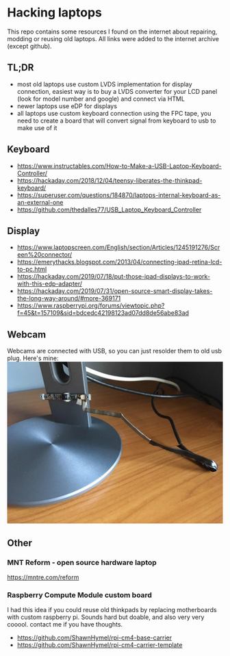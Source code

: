 # Hacking laptops

This repo contains some resources I found on the internet about repairing, modding or reusing old laptops. All links were added to the internet archive (except github).

## TL;DR

- most old laptops use custom LVDS implementation for display connection, easiest way is to buy a LVDS converter for your LCD panel (look for model number and google) and connect via HTML
- newer laptops use eDP for displays
- all laptops use custom keyboard connection using the FPC tape, you need to create a board that will convert signal from keyboard to usb to make use of it

## Keyboard

- https://www.instructables.com/How-to-Make-a-USB-Laptop-Keyboard-Controller/
- https://hackaday.com/2018/12/04/teensy-liberates-the-thinkpad-keyboard/
- https://superuser.com/questions/184870/laptops-internal-keyboard-as-an-external-one
- https://github.com/thedalles77/USB_Laptop_Keyboard_Controller

## Display

- https://www.laptopscreen.com/English/section/Articles/1245191276/Screen%20connector/
- https://emerythacks.blogspot.com/2013/04/connecting-ipad-retina-lcd-to-pc.html
- https://hackaday.com/2019/07/18/put-those-ipad-displays-to-work-with-this-edp-adapter/
- https://hackaday.com/2019/07/31/open-source-smart-display-takes-the-long-way-around/#more-369171
- https://www.raspberrypi.org/forums/viewtopic.php?f=45&t=157109&sid=bdcedc42198123ad07dd8de56abe83ad

## Webcam

Webcams are connected with USB, so you can just resolder them to old usb plug. Here's mine:
![](webcam.webp)

## Other

### MNT Reform - open source hardware laptop

https://mntre.com/reform

### Raspberry Compute Module custom board

I had this idea if you could reuse old thinkpads by replacing motherboards with custom raspberry pi.
Sounds hard but doable, and also very very cooool. contact me if you have thoughts.

- https://github.com/ShawnHymel/rpi-cm4-base-carrier
- https://github.com/ShawnHymel/rpi-cm4-carrier-template
